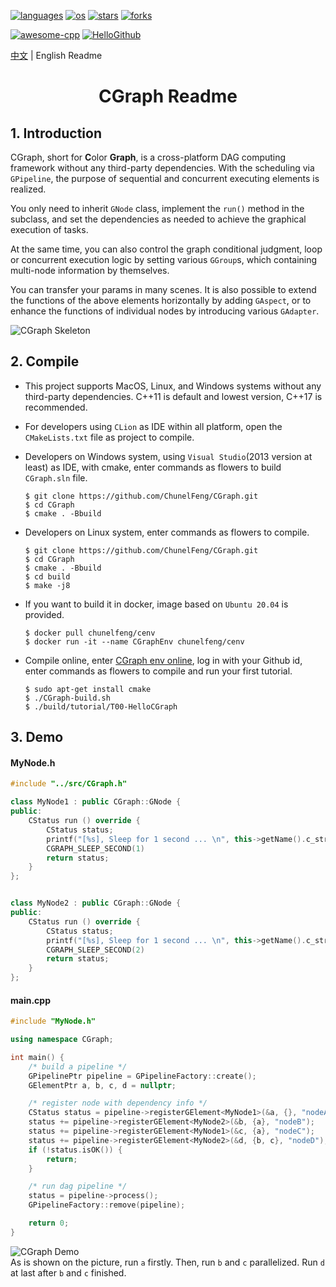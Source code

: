 <p align="left">
  <a href="https://github.com/ChunelFeng/CGraph"><img src="https://badgen.net/badge/langs/C++/cyan?list=1" alt="languages"></a>
  <a href="https://github.com/ChunelFeng/CGraph"><img src="https://badgen.net/badge/os/MacOS,Linux,Windows/cyan?list=1" alt="os"></a>
  <a href="https://github.com/ChunelFeng/CGraph/stargazers"><img src="https://badgen.net/github/stars/ChunelFeng/CGraph?color=cyan" alt="stars"></a>
  <a href="https://github.com/ChunelFeng/CGraph/network/members"><img src="https://badgen.net/github/forks/ChunelFeng/CGraph?color=cyan" alt="forks"></a>
</p>

[![awesome-cpp](https://badgen.net/badge/icon/awesome-cpp/purple?icon=awesome&label&color)](https://github.com/fffaraz/awesome-cpp)
[![HelloGithub](https://badgen.net/badge/icon/HelloGithub/purple?icon=awesome&label&color)](https://github.com/521xueweihan/HelloGitHub/blob/master/content/HelloGitHub70.md)

[中文](README.md) | English Readme

<h1 align="center">
  CGraph Readme
</h1>

## 1. Introduction

CGraph, short for <b>C</b>olor <b>Graph</b>, is a cross-platform DAG computing framework without any third-party dependencies. With the scheduling via `GPipeline`, the purpose of sequential and concurrent executing elements is realized.

You only need to inherit `GNode` class, implement the `run()` method in the subclass, and set the dependencies as needed to achieve the graphical execution of tasks.

At the same time, you can also control the graph conditional judgment, loop or concurrent execution logic by setting various `GGroup`s, which containing multi-node information by themselves.

You can transfer your params in many scenes. It is also possible to extend the functions of the above elements horizontally by adding `GAspect`, or to enhance the functions of individual nodes by introducing various `GAdapter`.

![CGraph Skeleton](https://github.com/ChunelFeng/CGraph/blob/main/doc/image/CGraph%20Skeleton.jpg)
<br>

## 2. Compile
* This project supports MacOS, Linux, and Windows systems without any third-party dependencies. C++11 is default and lowest version, C++17 is recommended.
  
* For developers using `CLion` as IDE within all platform, open the `CMakeLists.txt` file as project to compile.

* Developers on Windows system, using `Visual Studio`(2013 version at least) as IDE, with cmake, enter commands as flowers to build `CGraph.sln` file.
  ```shell
  $ git clone https://github.com/ChunelFeng/CGraph.git
  $ cd CGraph
  $ cmake . -Bbuild
  ```

* Developers on Linux system, enter commands as flowers to compile.
  ```shell
  $ git clone https://github.com/ChunelFeng/CGraph.git
  $ cd CGraph
  $ cmake . -Bbuild
  $ cd build
  $ make -j8
  ```

* If you want to build it in docker, image based on `Ubuntu 20.04` is provided.
  ```shell
  $ docker pull chunelfeng/cenv
  $ docker run -it --name CGraphEnv chunelfeng/cenv
  ```

* Compile online, enter [CGraph env online](https://gitpod.io/#/github.com/ChunelFeng/CGraph), log in with your Github id, enter commands as flowers to compile and run your first tutorial.
  ```shell
  $ sudo apt-get install cmake
  $ ./CGraph-build.sh
  $ ./build/tutorial/T00-HelloCGraph
  ```

## 3. Demo

#### MyNode.h
```cpp
#include "../src/CGraph.h"

class MyNode1 : public CGraph::GNode {
public:
    CStatus run () override {
        CStatus status;
        printf("[%s], Sleep for 1 second ... \n", this->getName().c_str());
        CGRAPH_SLEEP_SECOND(1)
        return status;
    }
};


class MyNode2 : public CGraph::GNode {
public:
    CStatus run () override {
        CStatus status;
        printf("[%s], Sleep for 1 second ... \n", this->getName().c_str());
        CGRAPH_SLEEP_SECOND(2)
        return status;
    }
};
```

#### main.cpp
```cpp
#include "MyNode.h"

using namespace CGraph;

int main() {
    /* build a pipeline */
    GPipelinePtr pipeline = GPipelineFactory::create();
    GElementPtr a, b, c, d = nullptr;

    /* register node with dependency info */
    CStatus status = pipeline->registerGElement<MyNode1>(&a, {}, "nodeA");    // register nodeA with no dependency
    status += pipeline->registerGElement<MyNode2>(&b, {a}, "nodeB");    // b depends a
    status += pipeline->registerGElement<MyNode1>(&c, {a}, "nodeC");
    status += pipeline->registerGElement<MyNode2>(&d, {b, c}, "nodeD");    // d depends b and c
    if (!status.isOK()) {
        return;
    }

    /* run dag pipeline */
    status = pipeline->process();
    GPipelineFactory::remove(pipeline);

    return 0;
}
```

![CGraph Demo](https://github.com/ChunelFeng/CGraph/blob/main/doc/image/CGraph%20Demo.jpg)
<br>
As is shown on the picture, run `a` firstly. Then, run `b` and `c` parallelized. Run `d` at last after `b` and `c` finished.





